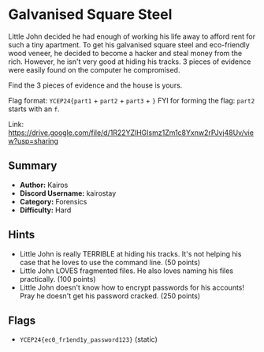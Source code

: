# Galvanised Square Steel
Little John decided he had enough of working his life away to afford rent for such a tiny apartment. To get his galvanised square steel and eco-friendly wood veneer, he decided to become a hacker and steal money from the rich. However, he isn't very good at hiding his tracks. 3 pieces of evidence were easily found on the computer he compromised. 

Find the 3 pieces of evidence and the house is yours.

Flag format: `YCEP24{part1` + `part2` + `part3` + `}` 
FYI for forming the flag: `part2` starts with an `f`.

Link: https://drive.google.com/file/d/1R22YZlHGIsmz1Zm1c8Yxnw2rPJvj48Uv/view?usp=sharing

## Summary
- **Author:** Kairos
- **Discord Username:** kairostay 
- **Category:** Forensics
- **Difficulty:** Hard

## Hints
- Little John is really TERRIBLE at hiding his tracks. It's not helping his case that he loves to use the command line. (50 points)
- Little John LOVES fragmented files. He also loves naming his files practically. (100 points)
- Little John doesn't know how to encrypt passwords for his accounts! Pray he doesn't get his password cracked. (250 points)


## Flags
- `YCEP24{ec0_fr1end1y_password123}` (static)